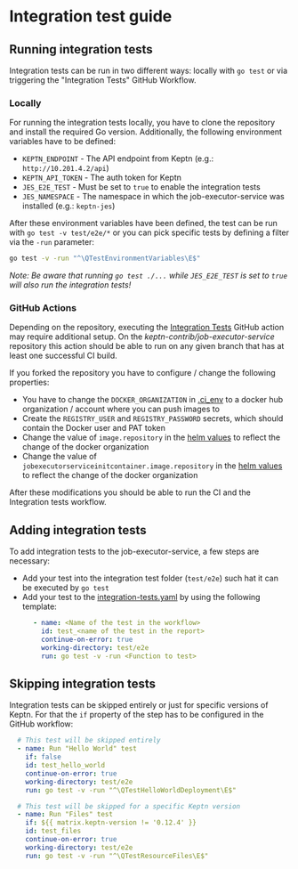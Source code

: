 # Integration test guide

## Running integration tests

Integration tests can be run in two different ways: locally with `go test` or via triggering the "Integration Tests" GitHub Workflow.

### Locally
For running the integration tests locally, you have to clone the repository and install the required Go version.
Additionally, the following environment variables have to be defined: 
* `KEPTN_ENDPOINT` - The API endpoint from Keptn (e.g.: `http://10.201.4.2/api`)
* `KEPTN_API_TOKEN` - The auth token for Keptn
* `JES_E2E_TEST` - Must be set to `true` to enable the integration tests
* `JES_NAMESPACE` - The namespace in which the job-executor-service was installed (e.g.: `keptn-jes`)

After these environment variables have been defined, the test can be run with `go test -v test/e2e/*` or you can
pick specific tests by defining a filter via the `-run` parameter:

```bash
go test -v -run "^\QTestEnvironmentVariables\E$"
```

*Note: Be aware that running `go test ./...` while `JES_E2E_TEST` is set to `true` will also run the integration tests!*

### GitHub Actions

Depending on the repository, executing the [Integration Tests](https://github.com/keptn-contrib/job-executor-service/actions/workflows/integration-tests.yaml)
GitHub action may require additional setup. On the *keptn-contrib/job-executor-service* repository this action should be able to 
run on any given branch that has at least one successful CI build.

If you forked the repository you have to configure / change the following properties:
* You have to change the `DOCKER_ORGANIZATION` in [.ci_env](../.ci_env) to a docker hub organization / account where
you can push images to
* Create the `REGISTRY_USER` and `REGISTRY_PASSWORD` secrets, which should contain the Docker user and PAT token
* Change the value of `image.repository` in the [helm values](../chart/values.yaml) to reflect the change of the docker organization
* Change the value of `jobexecutorserviceinitcontainer.image.repository` in the [helm values](../chart/values.yaml) to reflect the change of the docker organization

After these modifications you should be able to run the CI and the Integration tests workflow.

## Adding integration tests

To add integration tests to the job-executor-service, a few steps are necessary:
* Add your test into the integration test folder (`test/e2e`) such hat it can be executed by `go test`
* Add your test to the [integration-tests.yaml](../.github/workflows/integration-tests.yaml) by using the following
template:
```yaml
      - name: <Name of the test in the workflow>
        id: test_<name of the test in the report>
        continue-on-error: true
        working-directory: test/e2e
        run: go test -v -run <Function to test>
```

## Skipping integration tests

Integration tests can be skipped entirely or just for specific versions of Keptn. For that the `if` property of the step
has to be configured in the GitHub workflow: 
```yaml
  # This test will be skipped entirely 
  - name: Run "Hello World" test
    if: false
    id: test_hello_world
    continue-on-error: true
    working-directory: test/e2e
    run: go test -v -run "^\QTestHelloWorldDeployment\E$"

  # This test will be skipped for a specific Keptn version
  - name: Run "Files" test
    if: ${{ matrix.keptn-version != '0.12.4' }}
    id: test_files
    continue-on-error: true
    working-directory: test/e2e
    run: go test -v -run "^\QTestResourceFiles\E$"
```